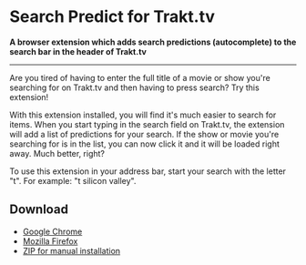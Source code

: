 # Search Predict for Trakt.tv
**A browser extension which adds search predictions (autocomplete) to the search bar in the header of Trakt.tv**

---

Are you tired of having to enter the full title of a movie or show you're searching for on Trakt.tv and then having to press search? Try this extension!

With this extension installed, you will find it's much easier to search for items. When you start typing in the search field on Trakt.tv, the extension will add a list of predictions for your search. If the show or movie you're searching for is in the list, you can now click it and it will be loaded right away. Much better, right?

To use this extension in your address bar, start your search with the letter "t". For example: "t silicon valley".

## Download
- [Google Chrome](https://chrome.google.com/webstore/detail/search-predict-for-traktt/aelihdggbimbhmgnjghphaliainkknid)
- [Mozilla Firefox](https://addons.mozilla.org/addon/search-predict-for-trakt-tv/)
- [ZIP for manual installation](https://github.com/FreekBes/trakt_search_predict/archive/master.zip)
